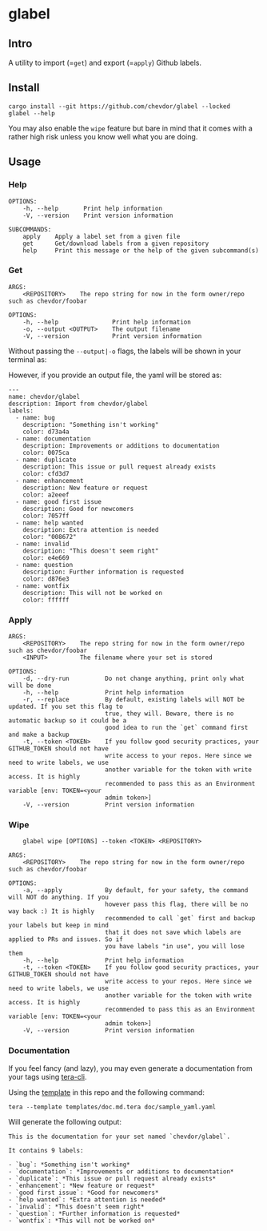 # glabel

## Intro

A utility to import (=`get`) and export (=`apply`) Github labels.

## Install

    cargo install --git https://github.com/chevdor/glabel --locked
    glabel --help

You may also enable the `wipe` feature but bare in mind that it comes with a rather high risk unless you know well what you are doing.

## Usage

### Help

    OPTIONS:
        -h, --help       Print help information
        -V, --version    Print version information

    SUBCOMMANDS:
        apply    Apply a label set from a given file
        get      Get/download labels from a given repository
        help     Print this message or the help of the given subcommand(s)

### Get

    ARGS:
        <REPOSITORY>    The repo string for now in the form owner/repo such as chevdor/foobar

    OPTIONS:
        -h, --help               Print help information
        -o, --output <OUTPUT>    The output filename
        -V, --version            Print version information

Without passing the `--output|-o` flags, the labels will be shown in your terminal as:

However, if you provide an output file, the yaml will be stored as:

    ---
    name: chevdor/glabel
    description: Import from chevdor/glabel
    labels:
      - name: bug
        description: "Something isn't working"
        color: d73a4a
      - name: documentation
        description: Improvements or additions to documentation
        color: 0075ca
      - name: duplicate
        description: This issue or pull request already exists
        color: cfd3d7
      - name: enhancement
        description: New feature or request
        color: a2eeef
      - name: good first issue
        description: Good for newcomers
        color: 7057ff
      - name: help wanted
        description: Extra attention is needed
        color: "008672"
      - name: invalid
        description: "This doesn't seem right"
        color: e4e669
      - name: question
        description: Further information is requested
        color: d876e3
      - name: wontfix
        description: This will not be worked on
        color: ffffff

### Apply

    ARGS:
        <REPOSITORY>    The repo string for now in the form owner/repo such as chevdor/foobar
        <INPUT>         The filename where your set is stored

    OPTIONS:
        -d, --dry-run          Do not change anything, print only what will be done
        -h, --help             Print help information
        -r, --replace          By default, existing labels will NOT be updated. If you set this flag to
                               true, they will. Beware, there is no automatic backup so it could be a
                               good idea to run the `get` command first and make a backup
        -t, --token <TOKEN>    If you follow good security practices, your GITHUB_TOKEN should not have
                               write access to your repos. Here since we need to write labels, we use
                               another variable for the token with write access. It is highly
                               recommended to pass this as an Environment variable [env: TOKEN=<your
                               admin token>]
        -V, --version          Print version information

### Wipe

        glabel wipe [OPTIONS] --token <TOKEN> <REPOSITORY>

    ARGS:
        <REPOSITORY>    The repo string for now in the form owner/repo such as chevdor/foobar

    OPTIONS:
        -a, --apply            By default, for your safety, the command will NOT do anything. If you
                               however pass this flag, there will be no way back :) It is highly
                               recommended to call `get` first and backup your labels but keep in mind
                               that it does not save which labels are applied to PRs and issues. So if
                               you have labels "in use", you will lose them
        -h, --help             Print help information
        -t, --token <TOKEN>    If you follow good security practices, your GITHUB_TOKEN should not have
                               write access to your repos. Here since we need to write labels, we use
                               another variable for the token with write access. It is highly
                               recommended to pass this as an Environment variable [env: TOKEN=<your
                               admin token>]
        -V, --version          Print version information

### Documentation

If you feel fancy (and lazy), you may even generate a documentation from your tags using [tera-cli](https://github.com/chevdor/tera-cli).

Using the [template](templates/doc.md.tera) in this repo and the following command:

    tera --template templates/doc.md.tera doc/sample_yaml.yaml

Will generate the following output:

    This is the documentation for your set named `chevdor/glabel`.

    It contains 9 labels:

    - `bug`: *Something isn't working*
    - `documentation`: *Improvements or additions to documentation*
    - `duplicate`: *This issue or pull request already exists*
    - `enhancement`: *New feature or request*
    - `good first issue`: *Good for newcomers*
    - `help wanted`: *Extra attention is needed*
    - `invalid`: *This doesn't seem right*
    - `question`: *Further information is requested*
    - `wontfix`: *This will not be worked on*
